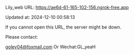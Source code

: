 Lily_web URL: https://ae6d-61-165-102-156.ngrok-free.app

Updated at: 2024-12-10 00:58:13

If you cannot open this URL, the server might be down.

Please contact: 

goley04@foxmail.com Or Wechat:GL_yeaH